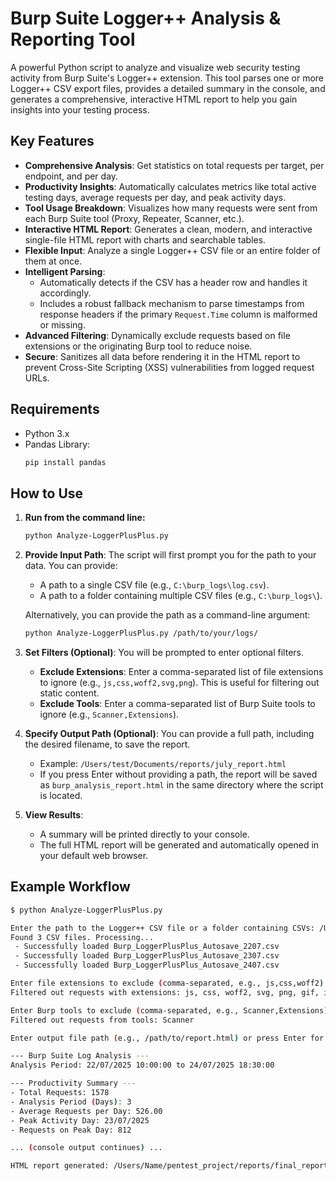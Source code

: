 # Burp Suite Logger++ Analysis & Reporting Tool

A powerful Python script to analyze and visualize web security testing activity from Burp Suite's Logger++ extension. This tool parses one or more Logger++ CSV export files, provides a detailed summary in the console, and generates a comprehensive, interactive HTML report to help you gain insights into your testing process.

## Key Features

* **Comprehensive Analysis**: Get statistics on total requests per target, per endpoint, and per day.
* **Productivity Insights**: Automatically calculates metrics like total active testing days, average requests per day, and peak activity days.
* **Tool Usage Breakdown**: Visualizes how many requests were sent from each Burp Suite tool (Proxy, Repeater, Scanner, etc.).
* **Interactive HTML Report**: Generates a clean, modern, and interactive single-file HTML report with charts and searchable tables.
* **Flexible Input**: Analyze a single Logger++ CSV file or an entire folder of them at once.
* **Intelligent Parsing**:
    * Automatically detects if the CSV has a header row and handles it accordingly.
    * Includes a robust fallback mechanism to parse timestamps from response headers if the primary `Request.Time` column is malformed or missing.
* **Advanced Filtering**: Dynamically exclude requests based on file extensions or the originating Burp tool to reduce noise.
* **Secure**: Sanitizes all data before rendering it in the HTML report to prevent Cross-Site Scripting (XSS) vulnerabilities from logged request URLs.

## Requirements

* Python 3.x
* Pandas Library:
    ```bash
    pip install pandas
    ```

## How to Use

1.  **Run from the command line:**
    ```bash
    python Analyze-LoggerPlusPlus.py
    ```

2.  **Provide Input Path**: The script will first prompt you for the path to your data. You can provide:
    * A path to a single CSV file (e.g., `C:\burp_logs\log.csv`).
    * A path to a folder containing multiple CSV files (e.g., `C:\burp_logs\`).

    Alternatively, you can provide the path as a command-line argument:
    ```bash
    python Analyze-LoggerPlusPlus.py /path/to/your/logs/
    ```

3.  **Set Filters (Optional)**: You will be prompted to enter optional filters.
    * **Exclude Extensions**: Enter a comma-separated list of file extensions to ignore (e.g., `js,css,woff2,svg,png`). This is useful for filtering out static content.
    * **Exclude Tools**: Enter a comma-separated list of Burp Suite tools to ignore (e.g., `Scanner,Extensions`).

4.  **Specify Output Path (Optional)**: You can provide a full path, including the desired filename, to save the report.
    * Example: `/Users/test/Documents/reports/july_report.html`
    * If you press Enter without providing a path, the report will be saved as `burp_analysis_report.html` in the same directory where the script is located.

5.  **View Results**:
    * A summary will be printed directly to your console.
    * The full HTML report will be generated and automatically opened in your default web browser.

## Example Workflow

```bash
$ python Analyze-LoggerPlusPlus.py

Enter the path to the Logger++ CSV file or a folder containing CSVs: /Users/Name/pentest_project/logs/
Found 3 CSV files. Processing...
 - Successfully loaded Burp_LoggerPlusPlus_Autosave_2207.csv
 - Successfully loaded Burp_LoggerPlusPlus_Autosave_2307.csv
 - Successfully loaded Burp_LoggerPlusPlus_Autosave_2407.csv

Enter file extensions to exclude (comma-separated, e.g., js,css,woff2) or press Enter to skip: js,css,woff2,svg,png,gif,ico
Filtered out requests with extensions: js, css, woff2, svg, png, gif, ico

Enter Burp tools to exclude (comma-separated, e.g., Scanner,Extensions) or press Enter to skip: Scanner
Filtered out requests from tools: Scanner

Enter output file path (e.g., /path/to/report.html) or press Enter for default: /Users/Name/pentest_project/reports/final_report.html

--- Burp Suite Log Analysis ---
Analysis Period: 22/07/2025 10:00:00 to 24/07/2025 18:30:00

--- Productivity Summary ---
- Total Requests: 1578
- Analysis Period (Days): 3
- Average Requests per Day: 526.00
- Peak Activity Day: 23/07/2025
- Requests on Peak Day: 812

... (console output continues) ...

HTML report generated: /Users/Name/pentest_project/reports/final_report.html
